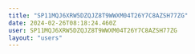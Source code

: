 ```yaml
---
title: "SP11MQJ6XRW5DZQJZ8T9WWXM04T26Y7C8AZSH77ZG"
date: 2024-02-26T08:18:24.460Z
user: SP11MQJ6XRW5DZQJZ8T9WWXM04T26Y7C8AZSH77ZG
layout: "users"
---
```

    